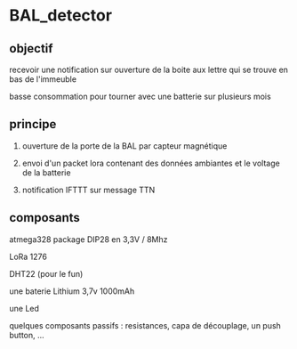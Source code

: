 # BAL_detector

## objectif

recevoir une notification sur ouverture de la boite aux lettre qui se trouve en bas de l'immeuble

basse consommation pour tourner avec une batterie sur plusieurs mois 

## principe

1. ouverture de la porte de la BAL par capteur magnétique

2. envoi d'un packet lora contenant des données ambiantes et le voltage de la batterie

3. notification IFTTT sur message TTN

## composants

atmega328 package DIP28 en 3,3V / 8Mhz

LoRa 1276

DHT22 (pour le fun)

une baterie Lithium 3,7v 1000mAh

une Led 

quelques composants passifs : resistances, capa de découplage, un push button, ...

